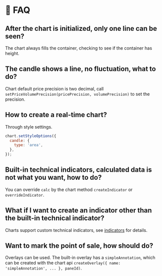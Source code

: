 # 🙋 FAQ

## After the chart is initialized, only one line can be seen?
The chart always fills the container, checking to see if the container has height.

## The candle shows a line, no fluctuation, what to do?
Chart default price precision is two decimal, call `setPriceVolumePrecision(pricePrecision, volumePrecision)` to set the precision.

## How to create a real-time chart?
Through style settings.
```javascript
chart.setStyleOptions({
  candle: {
    type: 'area',
  },
});
```

## Built-in technical indicators, calculated data is not what you want, how to do?
You can override `calc` by the chart method `createIndicator` or `overrideIndicator`.

## What if I want to create an indicator other than the built-in technical indicator?
Charts support custom technical indicators, see [indicators](./indicator.md) for details.

## Want to mark the point of sale, how should do?
Overlays can be used. The built-in overlay has a `simpleAnnotation`, which can be created with the chart api `createOverlay({ name: 'simpleAnnotation', ... }, paneId)`.
